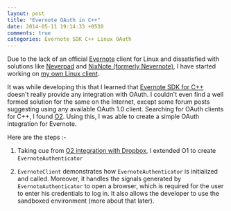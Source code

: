 ```yaml
---
layout: post
title: "Evernote OAuth in C++"
date: 2014-05-11 19:14:33 +0530
comments: true
categories: Evernote SDK C++ Linux OAuth
---
```


Due to the lack of an official [Evernote](https://evernote.com) client for
Linux and dissatisfied with solutions like
[Neverpad](https://github.com/nvbn/everpad) and [NixNote (formerly
Nevernote)](http://sourceforge.net/projects/nevernote/), I have started working
on [my own Linux client](https://github.com/rajatkhanduja/Evernote-for-linux).

It was while developing this that I learned that [Evernote SDK for
C++](https://github.com/evernote/evernote-sdk-cpp) doesn't really provide any
integration with OAuth. I couldn't even find a well formed solution for the
same on the Internet, except some forum posts suggesting using any available
OAuth 1.0 client. Searching for OAuth clients for C++, I found
[O2](https://github.com/pipacs/o2).  Using this, I was able to create a simple
OAuth integration for Evernote. 

Here are the steps :-

<!--more-->

1. Taking cue from [O2 integration with Dropbox](https://github.com/pipacs/o2/blob/master/src/o1dropbox.h), 
   I extended O1 to create `EvernoteAuthenticator`

<script src="https://gist.github.com/rajatkhanduja/edbb7f8d162912b38157.js?file=EvernoteAuthenticator.h"></script>

2. `EvernoteClient` demonstrates how `EvernoteAuthenticator` is initialized and called.
    Moreover, it handles the signals generated by `EvernoteAuthenticator` to open
    a browser, which is required for the user to enter his credentials to log in.
    It also allows the developer to use the sandboxed environment (more about that later).

<script src="https://gist.github.com/rajatkhanduja/edbb7f8d162912b38157.js?file=EvernoteClient.h"></script>
<script src="https://gist.github.com/rajatkhanduja/edbb7f8d162912b38157.js?file=EvernoteClient.cpp"></script>


